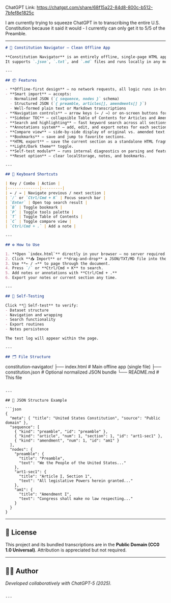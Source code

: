 ChatGPT Link: https://chatgpt.com/share/68f15a22-84d8-800c-b512-7bfef8e1825c

I am currently trying to squeeze ChatGPT in to transcribing the entire U.S. Constitution because it said it would - I currently can only get it to 5/5 of the Preamble.

---

```markdown
# 🗽 Constitution Navigator — Clean Offline App

**Constitution Navigator** is an entirely offline, single-page HTML application that allows users to import, explore, and annotate the **United States Constitution** (or other structured historical/legal texts) without requiring internet access.  
It supports `.json`, `.txt`, and `.md` files and runs locally in any modern web browser.

---

## 📦 Features

- **Offline-first design** — no network requests, all logic runs in-browser.  
- **Smart import** — accepts:
  - Normalized JSON (`{ sequence, nodes }` schema)
  - Structured JSON (`{ preamble, articles[], amendments[] }`)
  - Well-formed plain text or Markdown transcriptions
- **Navigation controls** — arrow keys (← / →) or on-screen buttons for paging.
- **Sidebar TOC** — collapsible Table of Contents for Articles and Amendments.
- **Search and highlighting** — fast keyword search across all sections.
- **Annotations system** — add, edit, and export notes for each section.
- **Compare view** — side-by-side display of original vs. amended text.
- **Bookmarks** — save and jump to favorite sections.
- **HTML export** — save the current section as a standalone HTML fragment.
- **Light/Dark theme** toggle.
- **Self-test module** — runs internal diagnostics on parsing and features.
- **Reset option** — clear localStorage, notes, and bookmarks.

---

## 🧭 Keyboard Shortcuts

| Key / Combo | Action |
|--------------|---------|
| ← / → | Navigate previous / next section |
| `/` or `Ctrl/Cmd + K` | Focus search bar |
| `Enter` | Open top search result |
| `B` | Toggle bookmark |
| `P` | Toggle tools palette |
| `T` | Toggle Table of Contents |
| `C` | Toggle compare view |
| `Ctrl/Cmd + .` | Add a note |

---

## ⚙️ How to Use

1. **Open `index.html`** directly in your browser — no server required.
2. Click **📥 Import** or **drag-and-drop** a JSON/TXT/MD file into the page.
3. Use **← / →** to page through the document.
4. Press `/` or **Ctrl/Cmd + K** to search.
5. Add notes or annotations with **Ctrl/Cmd + .**
6. Export your notes or current section any time.

---

## 🧪 Self-Testing

Click **🧪 Self-test** to verify:
- Dataset structure
- Navigation and wrapping
- Search functionality
- Export routines
- Notes persistence

The test log will appear within the page.

---

## 🗂️ File Structure

```

constitution-navigator/
├── index.html         # Main offline app (single file)
├── constitution.json  # Optional normalized JSON bundle
└── README.md          # This file

````

---

## 🧱 JSON Structure Example

```json
{
  "meta": { "title": "United States Constitution", "source": "Public domain" },
  "sequence": [
    { "kind": "preamble", "id": "preamble" },
    { "kind": "article", "num": 1, "section": 1, "id": "art1-sec1" },
    { "kind": "amendment", "num": 1, "id": "am1" }
  ],
  "nodes": {
    "preamble": {
      "title": "Preamble",
      "text": "We the People of the United States..."
    },
    "art1-sec1": {
      "title": "Article I, Section 1",
      "text": "All legislative Powers herein granted..."
    },
    "am1": {
      "title": "Amendment I",
      "text": "Congress shall make no law respecting..."
    }
  }
}
````

---

## 📘 License

This project and its bundled transcriptions are in the **Public Domain (CC0 1.0 Universal)**.
Attribution is appreciated but not required.

---

## 👨‍💻 Author



*Developed collaboratively with ChatGPT-5 (2025).*

```

---

```
